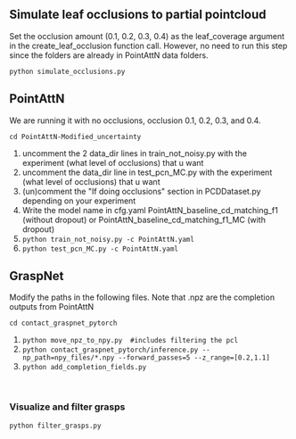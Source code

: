 ## Simulate leaf occlusions to partial pointcloud
Set the occlusion amount (0.1, 0.2, 0.3, 0.4) as the leaf_coverage argument in the create_leaf_occlusion function call.
However, no need to run this step since the folders are already in PointAttN data folders.
```
python simulate_occlusions.py
```

## PointAttN
We are running it with no occlusions, occlusion 0.1, 0.2, 0.3, and 0.4.
```
cd PointAttN-Modified_uncertainty
```
1. uncomment the 2 data_dir lines in train_not_noisy.py with the experiment (what level of occlusions) that u want
2. uncomment the data_dir line in test_pcn_MC.py with the experiment (what level of occlusions) that u want
3. (un)comment the "If doing occlusions" section in PCDDataset.py depending on your experiment
4. Write the model name in cfg.yaml
     PointAttN_baseline_cd_matching_f1 (without dropout)
   or
     PointAttN_baseline_cd_matching_f1_MC (with dropout)
5. ```python train_not_noisy.py -c PointAttN.yaml```
6. ```python test_pcn_MC.py -c PointAttN.yaml ```


## GraspNet
Modify the paths in the following files. Note that .npz are the completion outputs from PointAttN
```
cd contact_graspnet_pytorch
```
1. ```python move_npz_to_npy.py  #includes filtering the pcl ```
2. ```python contact_graspnet_pytorch/inference.py --np_path=npy_files/*.npy --forward_passes=5 --z_range=[0.2,1.1]​ ```
3. ```python add_completion_fields.py ​```

​
### Visualize and filter grasps ​
```python filter_grasps.py```
